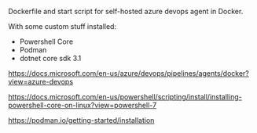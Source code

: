 Dockerfile and start script for self-hosted azure devops agent in Docker. 

With some custom stuff installed:
- Powershell Core
- Podman
- dotnet core sdk 3.1

https://docs.microsoft.com/en-us/azure/devops/pipelines/agents/docker?view=azure-devops

https://docs.microsoft.com/en-us/powershell/scripting/install/installing-powershell-core-on-linux?view=powershell-7

https://podman.io/getting-started/installation
